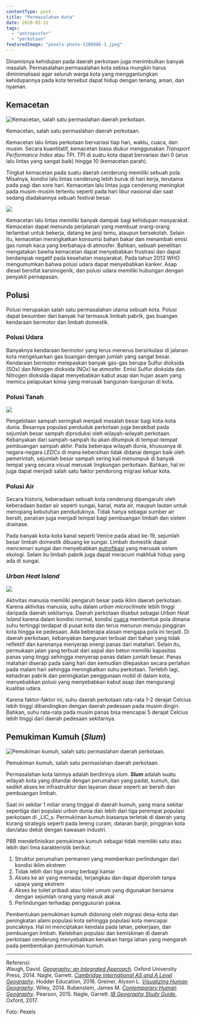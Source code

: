 ```yaml
---
contentType: post
title: "Permasalahan Kota"
date: 2020-05-22
tags: 
  - "antroposfer"
  - "perkotaan"
featuredImage: "pexels-photo-1208986-1.jpeg"
---
```


Dinamisnya kehidupan pada daerah perkotaan juga menimbulkan banyak masalah. Permasalahan permasalahan kota sebisa mungkin harus diminimalisasi agar seluruh warga kota yang menggantungkan kehidupannya pada kota tersebut dapat hidup dengan tenang, aman, dan nyaman.

## **Kemacetan**

![Kemacetan, salah satu permaslahan daerah perkotaan.](https://supergeografi.com/wp-content/uploads/2020/05/image-11.jpeg?w=1024)

Kemacetan, salah satu permaslahan daerah perkotaan.

Kemacetan lalu lintas perkotaan bervariasi tiap hari, waktu, cuaca, dan musim. Secara kuantitatif, kemacetan biasa diukur menggunakan _Transport Performance Index_ atau TPI. TPI di suatu kota dapat bervariasi dari 0 (arus lalu lintas yang sangat baik) hingga 10 (kemacetan parah).

Tingkat kemacetan pada suatu daerah cenderung memiliki sebuah pola. Misalnya, kondisi lalu lintas cenderung lebih buruk di hari kerja, terutama pada pagi dan sore hari. Kemacetan lalu lintas juga cenderung meningkat pada musim-musim tertentu seperti pada hari libur nasional dan saat sedang diadakannya sebuah festival besar.

![](images/uploads/tpi-curve.png)

Kemacetan lalu lintas memiliki banyak dampak bagi kehidupan masyarakat. Kemacetan dapat menunda perjalanan yang membuat orang-orang terlambat untuk bekerja, datang ke janji temu, ataupun bersekolah. Selain itu, kemacetan meningkatkan konsumsi bahan bakar dan menambah emisi gas rumah kaca yang berbahaya di atmosfer. Bahkan, sebuah penelitian mengatakan bawha kemacetan dapat menyebabkan frustrasi dan dapat berdampak negatif pada kesehatan masyarakat. Pada tahun 2013 WHO mengumumkan bahwa polusi udara dapat menyebabkan kanker. Asap diesel bersifat karsinogenik, dan polusi udara memiliki hubungan dengan penyakit pernapasan.

## **Polusi**

Polusi merupakan salah satu permasalahan utama sebuah kota. Polusi dapat besumber dari banyak hal termasuk limbah pabrik, gas buangan kendaraan bermotor dan limbah domestik.

### **Polusi Udara**

Banyaknya kendaraan bermotor yang terus menerus bersirkulasi di jalanan kota mengeluarkan gas buangan dengan jumlah yang sangat besar. Kendaraan bermotor melepaskan banyak gas-gas berupa Sulfur dioksida (SOx) dan Nitrogen dioksida (NOx) ke atmosfer. Emisi Sulfur dioksida dan Nitrogen dioksida dapat menyebabkan kabut asap dan hujan asam yang memicu pelapukan kimia yang merusak bangunan-bangunan di kota.

### **Polusi Tanah**

![](images/uploads/polusi-tanah.jpeg)

Pengelolaan sampah seringkali menjadi masalah besar bagi kota-kota dunia. Besarnya populasi penduduk perkotaan juga berakibat pada sejumlah besar sampah diproduksi oleh wilayah-wilayah perkotaan. Kebanyakan dari sampah-sampah itu akan ditumpuk di tempat-tempat pembuangan sampah akhir. Pada beberapa wilayah dunia, khususnya di negara-negara _LEDCs_ di mana kebersihan tidak didanai dengan baik oleh pemerintah, sejumlah besar sampah sering kali menumpuk di banyak tempat yang secara visual merusak lingkungan perkotaan. Bahkan, hal ini juga dapat menjadi salah satu faktor pendorong migrasi keluar kota.

### **Polusi Air**

Secara historis, keberadaan sebuah kota cenderung dipengaruhi oleh keberadaan badan air seperti sungai, kanal, mata air, maupun lautan untuk menopang kebutuhan penduduknya. Tidak hanya sebagai sumber air bersih, perairan juga menjadi tempat bagi pembuangan limbah dan sistem drainase.

Pada banyak kota-kota kanal seperti Venice pada abad ke-19, sejumlah besar limbah domestik dibuang ke sungai. Limbah domestik dapat mencemari sungai dan menyebabkan [eutrofikasi](https://supergeografi.com/biosfer/eutrofikasi/) yang merusak sistem ekologi. Selain itu limbah pabrik juga dapat meracuni makhluk hidup yang ada di sungai.

### _Urban Heat Island_

![](images/uploads/uhi.jpeg)

Aktivitas manusia memiliki pengaruh besar pada iklim daerah perkotaan. Karena aktivitas manusia, suhu dalam _urban microclimate_ lebih tinggi daripada daerah sekitarnya. Daerah perkotaan disebut sebagai _Urban Heat Island_ karena dalam kondisi normal, kondisi [cuaca](https://supergeografi.com/atmosfer/cuaca-dan-iklim/) membentuk pola dimana suhu tertinggi terdapat di pusat kota dan terus menurun menuju pinggiran kota hingga ke pedesaan. Ada beberapa alasan mengapa pola ini terjadi. Di daerah perkotaan, kebanyakan bangunan terbuat dari bahan yang tidak reflektif dan karenanya menyerap energi panas dari matahari. Selain itu, permukaan jalan yang terbuat dari aspal dan beton memiliki kapasitas panas yang tinggi sehingga menyerap panas dalam jumlah besar. Panas matahari diserap pada siang hari dan kemudian dilepaskan secara perlahan pada malam hari sehingga meningkatkan suhu perkotaan. Terlebih lagi, kehadiran pabrik dan peningkatan penggunaan mobil di dalam kota, menyebabkan polusi yang menyebabkan kabut asap dan mengurangi kualitas udara.

Karena faktor-faktor ini, suhu daerah perkotaan rata-rata 1-2 derajat Celcius lebih tinggi dibandingkan dengan daerah pedesaan pada musim dingin. Bahkan, suhu rata-rata pada musim panas bisa mencapai 5 derajat Celcius lebih tinggi dari daerah pedesaan sekitarnya.

## **Pemukiman Kumuh (****_Slum_****)**

![Pemukiman kumuh, salah satu permaslahan daerah perkotaan.](images/uploads/slum.jpeg)

Pemukiman kumuh, salah satu permaslahan daerah perkotaan.

Permasalahan kota lainnya adalah berdirinya _slum_. **_Slum_** adalah suatu wilayah kota yang ditandai dengan perumahan yang padat, kumuh, dan sedikit akses ke infrastruktur dan layanan dasar seperti air bersih dan pembuangan limbah.

Saat ini sekitar 1 miliar orang tinggal di daerah kumuh, yang mana sekitar sepertiga dari populasi _urban_ dunia dan lebih dari tiga perempat populasi perkotaan di _LIC_s. Permukiman kumuh biasanya terletak di daerah yang kurang strategis seperti pada lereng curam, dataran banjir, pinggiran kota dan/atau dekat dengan kawasan industri.

PBB mendefinisikan pemukiman kumuh sebagai tidak memiliki satu atau lebih dari lima karakteristik berikut:

1. Struktur perumahan permanen yang memberikan perlindungan dari kondisi iklim ekstrem
2. Tidak lebih dari tiga orang berbagi kamar
3. Akses ke air yang memadai, terjangkau dan dapat diperoleh tanpa upaya yang ekstrem
4. Akses ke toilet pribadi atau toilet umum yang digunakan bersama dengan sejumlah orang yang masuk akal
5. Perlindungan terhadap penggusuran paksa.

Pembentukan pemukiman kumuh didorong oleh migrasi desa-kota dan peningkatan alami populasi kota sehingga populasi kota mencapai puncaknya. Hal ini menciptakan kendala pada lahan, pekerjaan, dan pembuangan limbah. Kelebihan populasi dan kemiskinan di daerah perkotaan cenderung menyebabkan kenaikan harga lahan yang mengarah pada pembentukan permukiman kumuh.

* * *

Referensi:  
Waugh, David. [_Geography: an Integrated Approach_](https://amzn.to/2AZsvdq)_._ Oxford University Press, 2014. 
Nagle, Garrett. [_Cambridge International AS and A Level Geography_](https://amzn.to/2zslj9e). Hodder Education, 2016. 
Greiner, Alyson L. [_Visualizing Human Geography_](https://amzn.to/2WYRB4u). Wiley, 2014. 
Rubenstein, James M. [_Contemporary Human Geography_](https://amzn.to/3d7G2h0). Pearson, 2015. 
Nagle, Garrett. [_IB Geography Study Guide._](https://amzn.to/3gnZ30P) Oxford, 2017.

Foto: Pexels
